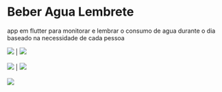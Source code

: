 # Beber Agua Lembrete

app em flutter para monitorar e lembrar o consumo de agua durante o dia baseado na necessidade de cada pessoa


![](screenshots/screennshot-1.png) | ![](screenshots/screennshot-2.png)
<br /><br />
![](screenshots/screennshot-3.png) | ![](screenshots/screennshot-4.png)
<br /><br />
![](screenshots/screennshot-5.png)